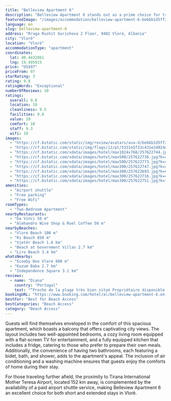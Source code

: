 ```yaml
---
title: "Belleview Apartment 6"
description: "Belleview Apartment 6 stands out as a prime choice for travelers seeking comfort and convenience in Vlorë."
featuredImage: "/images/accommodation/belleview-apartment-6-bebbb1d5ff29.jpg"
language: en
slug: belleview-apartment-6
address: "Rruga Rushit Gurishova 2 Floor, 9402 Vlorë, Albania"
city: "Vlorë"
location: "Vlorë"
accommodationType: "apartment"
coordinates:
  lat: 40.4432861
  lng: 19.495915
price: "US$97"
priceFrom: 97
starRating: 3
rating: 9.8
ratingWords: "Exceptional"
numberOfReviews: 10
ratings:
  overall: 9.8
  location: 10
  cleanliness: 9.5
  facilities: 9.8
  value: 10
  comfort: 10
  staff: 9.3
  wifi: 10
images:
  - "https://cf.bstatic.com/static/img/review/avatars/ava-d/bebbb1d5ff29328157080e4e2e5d15a29c5aa34a.png"
  - "https://cf.bstatic.com/static/img/flags/12/pt/5331e5f33c431e2d024d51a9fd336da0a8718cd9.png"
  - "https://cf.bstatic.com/xdata/images/hotel/max1024x768/257622744.jpg?k=f135135b4e627601c2568bd728aa9f6e63d0ec19ca28bf0ff151d9a096d8d08f&o=&hp=1"
  - "https://cf.bstatic.com/xdata/images/hotel/max500/257622738.jpg?k=a8341775ec7f455d8720f389c051ab4d79950a304e4ae6130678509b324037fa&o=&hp=1"
  - "https://cf.bstatic.com/xdata/images/hotel/max500/257622773.jpg?k=c63848a3e327da15f2b9ab2f8da89869fb56a3786942a5925eb6685532c7c6d9&o=&hp=1"
  - "https://cf.bstatic.com/xdata/images/hotel/max300/257622747.jpg?k=af65180532995d0c93b41adf59a1ddd9c2dc5ab787ae4b06875c2904d0db075e&o=&hp=1"
  - "https://cf.bstatic.com/xdata/images/hotel/max300/257622693.jpg?k=d8ac4d41757447cc0eb0bd70a5add6c74c3fdffe60eba8a883bb34f445b4cb4a&o=&hp=1"
  - "https://cf.bstatic.com/xdata/images/hotel/max300/257622716.jpg?k=c7cdfd4673f7bdc562cb3f523b891558e8eede6a2c7333d08359713501017816&o=&hp=1"
  - "https://cf.bstatic.com/xdata/images/hotel/max300/257622751.jpg?k=fd2b3cc5f295fd75d9d2c65ae5b48ce04137f87d750168a4ccb31568e5840adc&o=&hp=1"
amenities:
  - "Airport shuttle"
  - "Free parking"
  - "Free WiFi"
roomTypes:
  - "Two-Bedroom Apartment"
nearbyRestaurants:
  - "Da Vinci 50 m"
  - "Alehandro Wine Shop & Roel Coffee 50 m"
nearbyBeaches:
  - "Vlore Beach 100 m"
  - "Ri Beach 850 m"
  - "Vjetër Beach 1.6 km"
  - "Beach at Government Villas 2.7 km"
  - "Liro Beach 3.4 km"
whatsNearby:
  - "Scooby Doo Vlore 800 m"
  - "Kuzum Baba 2.7 km"
  - "Independence Square 3.1 km"
reviews:
  - name: "Diana"
    country: "Portugal"
    text: "“Proche de la plage très bien situé Propriétaire disponible à tout moment et serviable Qualité prix très raisonnable”"
bookingURL: "https://www.booking.com/hotel/al/belleview-apartment-6.en-gb.html?aid=8035640"
bestFor: "Best for Beach Access"
bestCategories: "Beach Access"
category: "Beach Access"
---
```


Guests will find themselves enveloped in the comfort of this spacious apartment, which boasts a balcony that offers captivating city views. The layout includes two well-appointed bedrooms, a cozy living room equipped with a flat-screen TV for entertainment, and a fully equipped kitchen that includes a fridge, catering to those who prefer to prepare their own meals. Additionally, the convenience of having two bathrooms, each featuring a bidet, bath, and shower, adds to the apartment's appeal. The inclusion of air conditioning and a washing machine ensures that guests enjoy the comforts of home during their stay.

For those traveling further afield, the proximity to Tirana International Mother Teresa Airport, located 152 km away, is complemented by the availability of a paid airport shuttle service, making Belleview Apartment 6 an excellent choice for both short and extended stays in Vlorë.